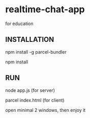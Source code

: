 # realtime-chat-app
for education
## INSTALLATION
npm install -g parcel-bundler

npm install

## RUN
node app.js (for server)

parcel index.html (for client)

open minimal 2 windows, then enjoy it
